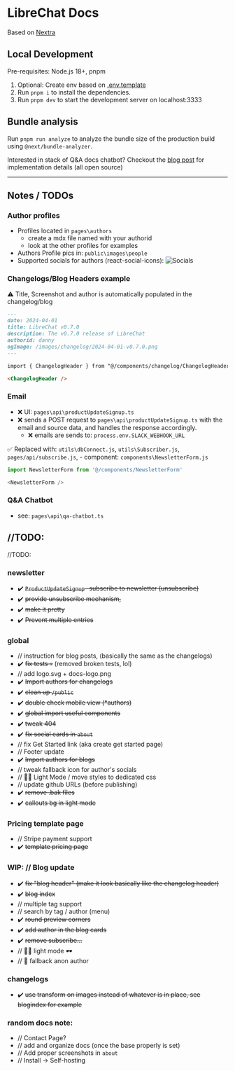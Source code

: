 # LibreChat Docs

Based on [Nextra](https://nextra.site/)

## Local Development

Pre-requisites: Node.js 18+, pnpm

1. Optional: Create env based on [.env.template](./.env.template)
2. Run `pnpm i` to install the dependencies.
3. Run `pnpm dev` to start the development server on localhost:3333

## Bundle analysis

Run `pnpm run analyze` to analyze the bundle size of the production build using `@next/bundle-analyzer`.

Interested in stack of Q&A docs chatbot? Checkout the [blog post](https://langfuse.com/blog/qa-chatbot-for-langfuse-docs) for implementation details (all open source)

---

## Notes / TODOs

### Author profiles
- Profiles located in `pages\authors`
  - create a mdx file named with your authorid
  - look at the other profiles for examples
- Authors Profile pics in: `public\images\people`
- Supported socials for authors (react-social-icons):
![Socials](https://camo.githubusercontent.com/bb10ce76806a2db855ae9411682342b31f2857ce8ab62b8c0a46d3c3cdb77fdf/68747470733a2f2f7374617469632e72656163742d736f6369616c2d69636f6e732e636f6d2f726561646d652d696d6167652e706e67)

### Changelogs/Blog Headers example

⚠️ Title, Screenshot and author is automatically populated in the changelog/blog

```markdown
---
date: 2024-04-01
title: LibreChat v0.7.0
description: The v0.7.0 release of LibreChat
authorid: danny
ogImage: /images/changelog/2024-04-01-v0.7.0.png
---

import { ChangelogHeader } from "@/components/changelog/ChangelogHeader";

<ChangelogHeader />
```


### Email
- ❌ UI: `pages\api\productUpdateSignup.ts`
- ❌ sends a POST request to `pages\api\productUpdateSignup.ts` with the email and source data, and handles the response accordingly.
  - ❌ emails are sends to: `process.env.SLACK_WEBHOOK_URL`

✅ Replaced with: `utils\dbConnect.js`, `utils\Subscriber.js`, `pages/api/subscribe.js`, 
        - component: `components\NewsletterForm.js`
```js
import NewsletterForm from '@/components/NewsletterForm'

<NewsletterForm />
```

### Q&A Chatbot
- see: `pages\api\qa-chatbot.ts`



## //TODO:
//TODO:
### newsletter
- ✔️ ~~`ProductUpdateSignup` -subscribe to newsletter (unsubscribe)~~  
- ✔️ ~~provide unsubscribe mechanism,~~ 
- ✔️ ~~make it pretty~~
- ✔️ ~~Prevent multiple entries~~
### global 
- // instruction for blog posts, (basically the same as the changelogs)
- ✔️  ~~fix tests 💀~~ (removed broken tests, lol)
- // add logo.svg + docs-logo.png
- ✔️ ~~Import authors for changelogs~~
- ✔️ ~~clean up `/public`~~
- ✔️ ~~double check mobile view (*authors)~~
- ✔️ ~~global import useful components~~
- ✔️ ~~tweak 404~~
- ✔️ ~~fix social cards in `about`~~
- // fix Get Started link (aka create get started page)
- // Footer update
- ✔️ ~~Import authors for blogs~~
- // tweak fallback icon for author's socials
- // 🧑‍🦯 Light Mode / move styles to dedicated css
- // update github URLs (before publishing)
- ✔️ ~~remove .bak files~~
- ✔️ ~~callouts bg in light mode~~

### Pricing template page
- // Stripe payment support
- ✔️ ~~template pricing page~~

### WIP: // Blog update
- ✔️ ~~fix "blog header" (make it look basically like the changelog header)~~
- ✔️ ~~blog index~~
- // multiple tag support
- // search by tag / author (menu)
- ✔️ ~~round preview corners~~
- ✔️ ~~add author in the blog cards~~
- ✔️ ~~remove subscribe...~~
- // 🧑‍🦯 light mode 🕶️ 
- // 🥸 fallback anon author

### changelogs
- ✔️ ~~use transform on images instead of whatever is in place, see blogindex for example~~

### random docs note:
- // Contact Page?
- // add and organize docs (once the base properly is set)
- // Add proper screenshots in `about` 
- // Install -> Self-hosting
